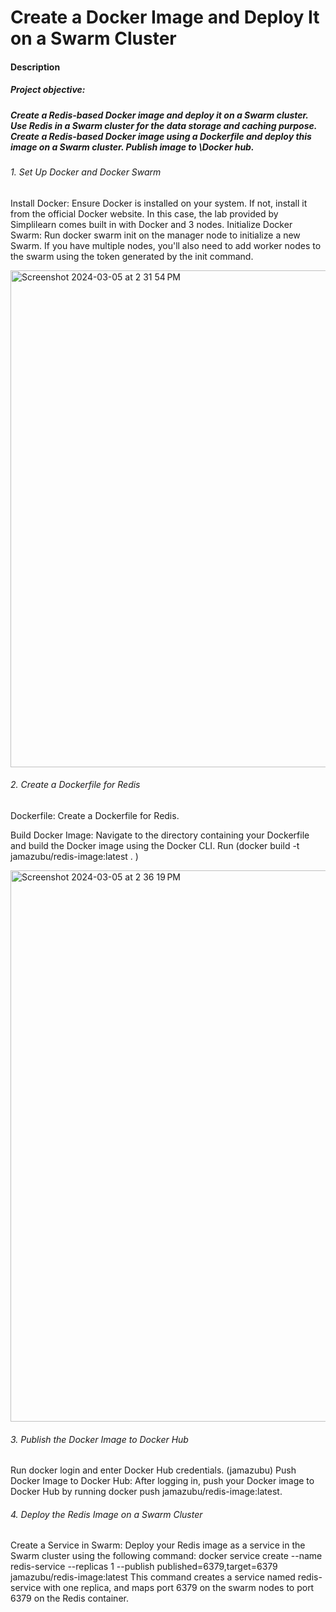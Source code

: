 # Create a Docker Image and Deploy It on a Swarm Cluster

#### Description
##### Project objective: 
##### Create a Redis-based Docker image and deploy it on a Swarm cluster. Use Redis in a Swarm cluster for the data storage and caching purpose. Create a Redis-based Docker image using a Dockerfile and deploy this image on a Swarm cluster. Publish image to \Docker hub.

###### 1. Set Up Docker and Docker Swarm
Install Docker: Ensure Docker is installed on your system. If not, install it from the official Docker website.
In this case, the lab provided by Simplilearn comes built in with Docker and 3 nodes.
Initialize Docker Swarm: Run docker swarm init on the manager node to initialize a new Swarm. If you have multiple nodes, you'll also need to add worker nodes to the swarm using the token generated by the init command.

<img width="795" alt="Screenshot 2024-03-05 at 2 31 54 PM" src="https://github.com/zubujams/Redis_deployment_on_Docker_Swarm/assets/52971863/0cc5f6bd-2726-4394-a214-ba9cae82f502">

###### 2. Create a Dockerfile for Redis
Dockerfile: Create a Dockerfile for Redis. 

Build Docker Image: Navigate to the directory containing your Dockerfile and build the Docker image using the Docker CLI. Run (docker build -t jamazubu/redis-image:latest . )

<img width="882" alt="Screenshot 2024-03-05 at 2 36 19 PM" src="https://github.com/zubujams/Redis_deployment_on_Docker_Swarm/assets/52971863/bfb2551e-c0e2-4e82-974a-0cacead0c8c0">

###### 3. Publish the Docker Image to Docker Hub
Run docker login and enter Docker Hub credentials. (jamazubu)
Push Docker Image to Docker Hub: After logging in, push your Docker image to Docker Hub by running          docker push jamazubu/redis-image:latest.

###### 4. Deploy the Redis Image on a Swarm Cluster
Create a Service in Swarm: Deploy your Redis image as a service in the Swarm cluster using the following command: docker service create --name redis-service --replicas 1 --publish published=6379,target=6379 jamazubu/redis-image:latest
This command creates a service named redis-service with one replica, and maps port 6379 on the swarm nodes to port 6379 on the Redis container.



